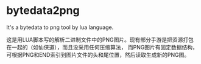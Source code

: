 bytedata2png
============

It's a bytedata to png tool by lua language.

这是用LUA脚本写的解析二进制文件中的PNG图片。现有部分手游是把资源打包在一起的（如仙侠道），而且没采用任何压缩算法，
而PNG图片有固定数据结构，可根据PNG和END索引到图片文件的头和尾位置，然后读取生成新的PNG图。
